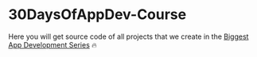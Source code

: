 # 30DaysOfAppDev-Course

Here you will get source code of all projects that we create in the [Biggest App Development Series](https://youtube.com/playlist?list=PLTV_nsuD2lf4UCTV6xwvNPvFdmCNKyhc8) 🔥

